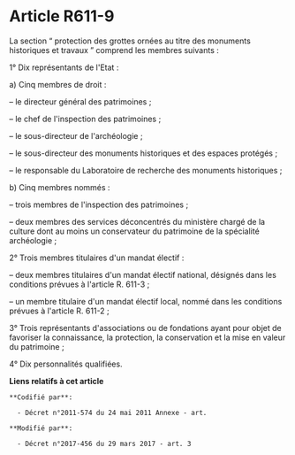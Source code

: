 # Article R611-9

La section “ protection des grottes ornées au titre des monuments historiques et travaux ” comprend les membres suivants :

1° Dix représentants de l'Etat :

a) Cinq membres de droit :

– le directeur général des patrimoines ;

– le chef de l'inspection des patrimoines ;

– le sous-directeur de l'archéologie ;

– le sous-directeur des monuments historiques et des espaces protégés ;

– le responsable du Laboratoire de recherche des monuments historiques ;

b) Cinq membres nommés :

– trois membres de l'inspection des patrimoines ;

– deux membres des services déconcentrés du ministère chargé de la culture dont au moins un conservateur du patrimoine de la
spécialité archéologie ;

2° Trois membres titulaires d'un mandat électif :

– deux membres titulaires d'un mandat électif national, désignés dans les conditions prévues à l'article R. 611-3 ;

– un membre titulaire d'un mandat électif local, nommé dans les conditions prévues à l'article R. 611-2 ;

3° Trois représentants d'associations ou de fondations ayant pour objet de favoriser la connaissance, la protection, la
conservation et la mise en valeur du patrimoine ;

4° Dix personnalités qualifiées.

**Liens relatifs à cet article**

	**Codifié par**:

	  - Décret n°2011-574 du 24 mai 2011 Annexe - art.

	**Modifié par**:

	  - Décret n°2017-456 du 29 mars 2017 - art. 3
